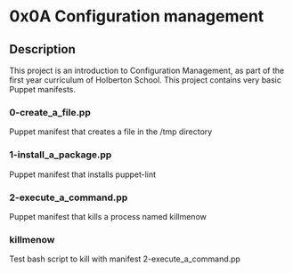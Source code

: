 # 0x0A Configuration management
## Description
This project is an introduction to Configuration Management, as part of the first year curriculum of Holberton School. This project contains very basic Puppet manifests.

### 0-create_a_file.pp
Puppet manifest that creates a file in the /tmp directory

### 1-install_a_package.pp	
Puppet manifest that installs puppet-lint

### 2-execute_a_command.pp	
Puppet manifest that kills a process named killmenow

### killmenow	
Test bash script to kill with manifest 2-execute_a_command.pp
